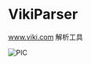 # VikiParser
www.viki.com 解析工具

![PIC](https://nilaoda.github.io/N_m3u8DL-CLI/source/images/viki1.png)
